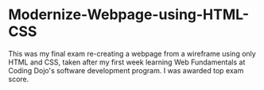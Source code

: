 # Modernize-Webpage-using-HTML-CSS

This was my final exam re-creating a webpage from a wireframe using only HTML and CSS, taken after my first week learning Web Fundamentals at Coding Dojo's software development program. I was awarded top exam score.
